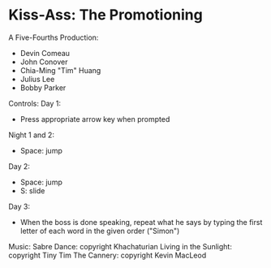 Kiss-Ass: The Promotioning
=========
A Five-Fourths Production:
  * Devin Comeau
  * John Conover
  * Chia-Ming "Tim" Huang
  * Julius Lee
  * Bobby Parker

Controls:
Day 1:
  * Press appropriate arrow key when prompted
  
Night 1 and 2:
  * Space: jump

Day 2:
  * Space: jump
  * S: slide

Day 3:
  * When the boss is done speaking, repeat what he says by typing the first letter of each word in the given order ("Simon")

Music:
Sabre Dance: copyright Khachaturian
Living in the Sunlight: copyright Tiny Tim
The Cannery: copyright Kevin MacLeod
